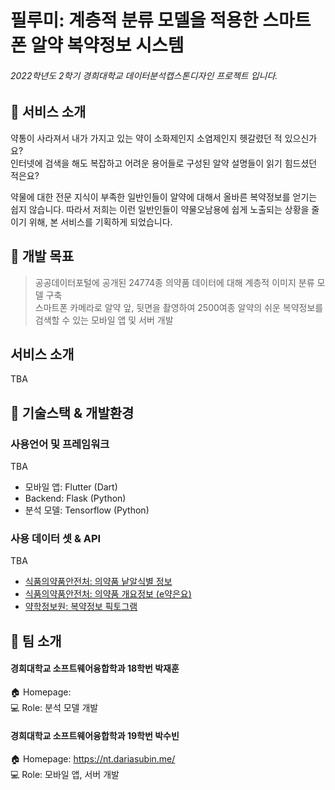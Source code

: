 # 필루미: 계층적 분류 모델을 적용한 스마트폰 알약 복약정보 시스템
###### 2022학년도 2학기 경희대학교 데이터분석캡스톤디자인 프로젝트 입니다.


## 💊 서비스 소개
약통이 사라져서 내가 가지고 있는 약이 소화제인지 소염제인지 헷갈렸던 적 있으신가요?  
인터넷에 검색을 해도 복잡하고 어려운 용어들로 구성된 알약 설명들이 읽기 힘드셨던 적은요?  

약물에 대한 전문 지식이 부족한 일반인들이 알약에 대해서 올바른 복약정보를 얻기는 쉽지 않습니다.
따라서 저희는 이런 일반인들이 약물오남용에 쉽게 노출되는 상황을 줄이기 위해, 본 서비스를 기획하게 되었습니다.


## 🎯 개발 목표
> 공공데이터포털에 공개된 24774종 의약품 데이터에 대해 계층적 이미지 분류 모델 구축  
> 스마트폰 카메라로 알약 앞, 뒷면을 촬영하여 2500여종 알약의 쉬운 복약정보를 검색할 수 있는 모바일 앱 및 서버 개발


## 서비스 소개
TBA


## 👊 기술스택 & 개발환경

### 사용언어 및 프레임워크
TBA
+ 모바일 앱: Flutter (Dart)
+ Backend: Flask (Python)
+ 분석 모델: Tensorflow (Python)

### 사용 데이터 셋 & API
TBA
+ [식품의약품안전처: 의약품 낱알식별 정보](https://www.data.go.kr/data/15057639/openapi.do)
+ [식품의약품안전처: 의약품 개요정보 (e약은요)](https://www.data.go.kr/data/15075057/openapi.do) 
+ [약학정보원: 복약정보 픽토그램](https://www.health.kr/mediCounsel/pictogram_print.asp)


## 👊 팀 소개
#### 경희대학교 소프트웨어융합학과 18학번 박재훈
🏠 Homepage:  
💻 Role: 분석 모델 개발

#### 경희대학교 소프트웨어융합학과 19학번 박수빈
🏠 Homepage: https://nt.dariasubin.me/  
💻 Role: 모바일 앱, 서버 개발



